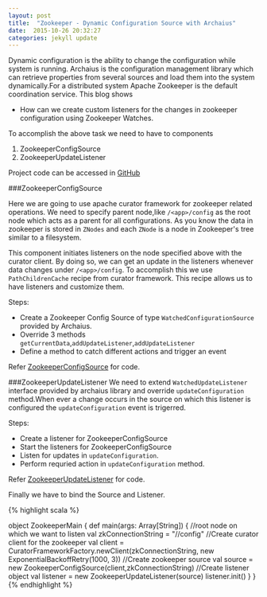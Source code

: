 ```yaml
---
layout: post
title:  "Zookeeper - Dynamic Configuration Source with Archaius"
date:  2015-10-26 20:32:27
categories: jekyll update
---
```



Dynamic configuration is the ability to change the configuration while system is running. Archaius is the configuration management library which can retrieve properties from several sources and load them into the system dynamically.For a distributed system Apache Zookeeper is the default coordination service. This blog shows 

* How can we create custom listeners for the changes in zookeeper configuration using Zookeeper Watches.

To accomplish the above task we need to have to components

1. ZookeeperConfigSource
2. ZookeeperUpdateListener

Project code can be accessed in [GitHub](https://github.com/Shasidhar/zookeeper_dynamic_config_source_with_archaius)

###ZookeeperConfigSource

Here we are going to use apache curator framework for zookeeper related operations. We need to specify parent node,like `/<app>/config` as the root node which acts as a parent for all configurations. As you know the data in zookeeper is stored in `ZNodes` and each `ZNode` is a node in Zookeeper's tree similar to a filesystem.

This component initiates listeners on the node specified above with the curator client. By doing so, we can get an update in the listeners whenever data changes under `/<app>/config`. To accomplish this we use `PathChildrenCache` recipe from curator framework. This recipe allows us to have listeners and customize them.

Steps:

* Create a Zookeeper Config Source of type `WatchedConfigurationSource` provided by Archaius.
* Override 3 methods `getCurrentData`,`addUpdateListener`,`addUpdateListener`
* Define a method to catch different actions and trigger an event

Refer [ZookeeperConfigSource](https://github.com/Shasidhar/zookeeper_dynamic_config_source_with_archaius/blob/master/src/main/scala/com/shashidhar/zookeeper/ZookeeperConfigSource.scala) for code.

###ZookeeperUpdateListener
We need to extend `WatchedUpdateListener` interface provided by archaius library and override `updateConfiguration` method.When ever a change occurs in the source on which this listener is configured the `updateConfiguration` event is trigerred.

Steps:

* Create a listener for ZookeeperConfigSource
* Start the listeners for ZookeeperConfigSource
* Listen for updates in `updateConfiguration`. 
* Perform requried action in `updateConfiguration` method.


Refer [ZookeeperUpdateListener](https://github.com/Shasidhar/zookeeper_dynamic_config_source_with_archaius/blob/master/src/main/scala/com/shashidhar/zookeeper/ZookeeperUpdateListener.scala) for code.

Finally we have to bind the Source and Listener. 

{% highlight scala %}

object ZookeeperMain {
  def main(args: Array[String]) {
    //root node on which we want to listen
    val zkConnectionString = "/<app>/config"
    //Create curator client for the zookeeper
    val client = CuratorFrameworkFactory.newClient(zkConnectionString,
    new ExponentialBackoffRetry(1000, 3))
    //Create zookeeper source
    val source = new ZookeeperConfigSource(client,zkConnectionString)
    //Create listener object
    val listener = new ZookeeperUpdateListener(source)
    listener.init()
  }
}
{% endhighlight %}